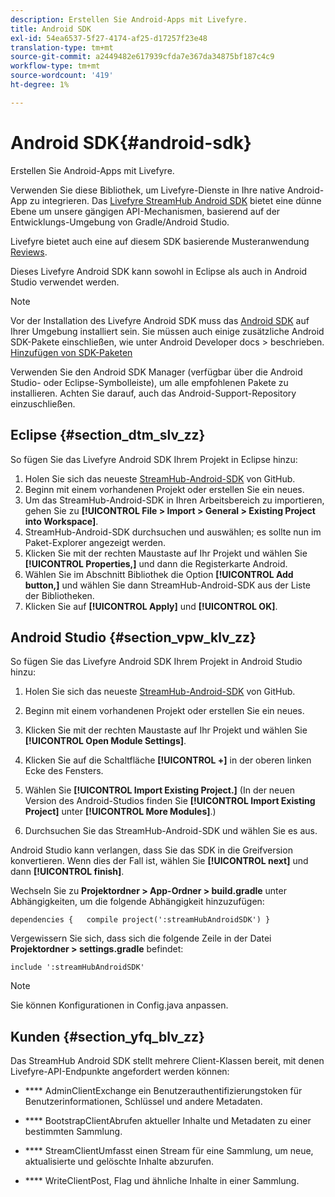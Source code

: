 ```yaml
---
description: Erstellen Sie Android-Apps mit Livefyre.
title: Android SDK
exl-id: 54ea6537-5f27-4174-af25-d17257f23e48
translation-type: tm+mt
source-git-commit: a2449482e617939cfda7e367da34875bf187c4c9
workflow-type: tm+mt
source-wordcount: '419'
ht-degree: 1%

---
```


# Android SDK{#android-sdk}

Erstellen Sie Android-Apps mit Livefyre.

Verwenden Sie diese Bibliothek, um Livefyre-Dienste in Ihre native Android-App zu integrieren. Das [Livefyre StreamHub Android SDK](https://github.com/Livefyre/StreamHub-Android-SDK) bietet eine dünne Ebene um unsere gängigen API-Mechanismen, basierend auf der Entwicklungs-Umgebung von Gradle/Android Studio.

Livefyre bietet auch eine auf diesem SDK basierende Musteranwendung [Reviews](https://github.com/Livefyre/StreamHub-iOS-Reviews-App).

Dieses Livefyre Android SDK kann sowohl in Eclipse als auch in Android Studio verwendet werden.

>[!NOTE]
>
>Vor der Installation des Livefyre Android SDK muss das [Android SDK](https://developer.android.com/sdk/index.html) auf Ihrer Umgebung installiert sein. Sie müssen auch einige zusätzliche Android SDK-Pakete einschließen, wie unter Android Developer docs > beschrieben.
>[Hinzufügen von SDK-Paketen](https://developer.android.com/sdk/installing/adding-packages.html)

Verwenden Sie den Android SDK Manager (verfügbar über die Android Studio- oder Eclipse-Symbolleiste), um alle empfohlenen Pakete zu installieren. Achten Sie darauf, auch das Android-Support-Repository einzuschließen.

## Eclipse {#section_dtm_slv_zz}

So fügen Sie das Livefyre Android SDK Ihrem Projekt in Eclipse hinzu:

1. Holen Sie sich das neueste [StreamHub-Android-SDK](https://github.com/Livefyre/StreamHub-Android-SDK) von GitHub.
1. Beginn mit einem vorhandenen Projekt oder erstellen Sie ein neues.
1. Um das StreamHub-Android-SDK in Ihren Arbeitsbereich zu importieren, gehen Sie zu **[!UICONTROL File > Import > General > Existing Project into Workspace]**.
1. StreamHub-Android-SDK durchsuchen und auswählen; es sollte nun im Paket-Explorer angezeigt werden.
1. Klicken Sie mit der rechten Maustaste auf Ihr Projekt und wählen Sie **[!UICONTROL Properties,]** und dann die Registerkarte Android.
1. Wählen Sie im Abschnitt Bibliothek die Option **[!UICONTROL Add button,]** und wählen Sie dann StreamHub-Android-SDK aus der Liste der Bibliotheken.
1. Klicken Sie auf **[!UICONTROL Apply]** und **[!UICONTROL OK]**.

## Android Studio {#section_vpw_klv_zz}

So fügen Sie das Livefyre Android SDK Ihrem Projekt in Android Studio hinzu:

1. Holen Sie sich das neueste [StreamHub-Android-SDK](https://github.com/Livefyre/StreamHub-Android-SDK) von GitHub.
1. Beginn mit einem vorhandenen Projekt oder erstellen Sie ein neues.
1. Klicken Sie mit der rechten Maustaste auf Ihr Projekt und wählen Sie **[!UICONTROL Open Module Settings]**.
1. Klicken Sie auf die Schaltfläche **[!UICONTROL +]** in der oberen linken Ecke des Fensters.
1. Wählen Sie **[!UICONTROL Import Existing Project.]** (In der neuen Version des Android-Studios finden Sie **[!UICONTROL Import Existing Project]** unter **[!UICONTROL More Modules]**.)

1. Durchsuchen Sie das StreamHub-Android-SDK und wählen Sie es aus.

Android Studio kann verlangen, dass Sie das SDK in die Greifversion konvertieren. Wenn dies der Fall ist, wählen Sie **[!UICONTROL next]** und dann **[!UICONTROL finish]**.

Wechseln Sie zu **Projektordner > App-Ordner > build.gradle** unter Abhängigkeiten, um die folgende Abhängigkeit hinzuzufügen:

```
dependencies {   compile project(':streamHubAndroidSDK') } 
```

Vergewissern Sie sich, dass sich die folgende Zeile in der Datei **Projektordner > settings.gradle** befindet:

```
include ':streamHubAndroidSDK' 
```

>[!NOTE]
>
>Sie können Konfigurationen in Config.java anpassen.

## Kunden {#section_yfq_blv_zz}

Das StreamHub Android SDK stellt mehrere Client-Klassen bereit, mit denen Livefyre-API-Endpunkte angefordert werden können:

* **** AdminClientExchange ein Benutzerauthentifizierungstoken für Benutzerinformationen, Schlüssel und andere Metadaten.

* **** BootstrapClientAbrufen aktueller Inhalte und Metadaten zu einer bestimmten Sammlung.

* **** StreamClientUmfasst einen Stream für eine Sammlung, um neue, aktualisierte und gelöschte Inhalte abzurufen.

* **** WriteClientPost, Flag und ähnliche Inhalte in einer Sammlung.
